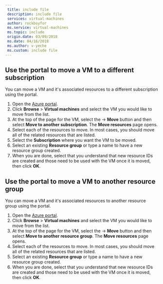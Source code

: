 ```yaml
---
 title: include file
 description: include file
 services: virtual-machines
 author: rockboyfor
 ms.service: virtual-machines
 ms.topic: include
 origin.date: 03/09/2018
 ms.date: 04/16/2018
 ms.author: v-yeche
 ms.custom: include file
---
```


## Use the portal to move a VM to a different subscription
You can move a VM and it's associated resources to a different subscription using the portal.

1. Open the [Azure portal](https://portal.azure.cn).
2. Click **Browse** > **Virtual machines** and select the VM you would like to move from the list.
3. At the top of the page for the VM, select the  &#8594; **Move** button and then select **Move to another subscription**. The **Move resources** page opens.
4. Select each of the resources to move. In most cases, you should move all of the related resources that are listed.
5. Select the **Subscription** where you want the VM to be moved.
6. Select an existing **Resource group** or type a name to have a new resource group created.
7. When you are done, select that you understand that new resource IDs are created and those need to be used with the VM once it is moved, then click **OK**.

## Use the portal to move a VM to another resource group
You can move a VM and it's associated resources to another resource group using the portal.

1. Open the [Azure portal](https://portal.azure.cn).
2. Click **Browse** > **Virtual machines** and select the VM you would like to move from the list.
3. At the top of the page for the VM, select the &#8594; **Move** button and then select **Move to another resource group**. The **Move resources** page opens.
4. Select each of the resources to move. In most cases, you should move all of the related resources that are listed.
5. Select an existing **Resource group** or type a name to have a new resource group created.
6. When you are done, select that you understand that new resource IDs are created and those need to be used with the VM once it is moved, then click **OK**.
<!--Update_Description: update meta properties -->